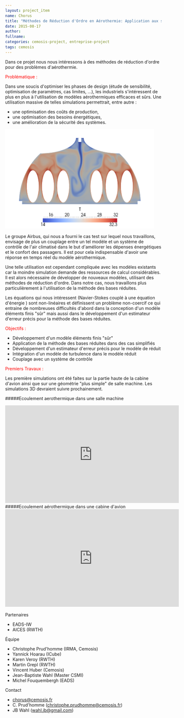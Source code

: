 ```yaml
---
layout: project_item
name: Chorus
title: "Méthodes de Réduction d'Ordre en Aérothermie: Application aux systèmes d'air conditionné de cabine d'avion"
date: 2015-08-17
author: 
fullname: 
categories: cemosis-project, entreprise-project
tags: cemosis
---
```


Dans ce projet nous nous intéressons à des méthodes de réduction d'ordre pour des problèmes d'aérothermie.


<p style="color:red">Problématique :</p>


Dans une soucis d'optimiser les phases de design (étude de sensibilité, optimisation de paramètres, cas limites, ...), les industriels s'intéressent de plus en plus à l'utilisation de modèles aérothermiques efficaces et sûrs.  Une utilisation massive de telles simulations permettrait, entre autre :

- une optimisation des coûts de production,
- une optimisation  des besoins énergétiques,
- une amélioration de la sécurité des systèmes.

<img src="/img/project/cabin.png" height="320" width="480">


Le groupe Airbus, qui nous a fourni le cas test sur lequel nous travaillons, envisage de plus un couplage entre un tel modèle et un système de contrôle de l'air climatisé dans le but d'améliorer les dépenses énergétiques et le confort des passagers.  Il est pour cela indispensable d'avoir une réponse en temps réel du modèle aérothermique.


Une telle utilisation est cependant compliquée avec les modèles existants car la moindre simulation demande des ressources de calcul considérables.  Il est alors nécessaire de développer de nouveaux modèles, utilisant des méthodes de réduction d'ordre. Dans notre cas, nous travaillons plus particulièrement à l'utilisation de la méthode des bases réduites.


Les équations qui nous intéressent (Navier-Stokes couplé à une équation d'énergie ) sont non-linéaires et définissent un problème non-coercif ce qui entraine de nombreuses difficultés d'abord dans la conception d'un modèle éléments finis "sûr" mais aussi dans le développement d'un estimateur d'erreur précis pour la méthode des bases réduites. 


<p style="color:red">Objectifs :</p>

- Développement d'un modèle éléments finis "sûr"
- Application de la méthode des bases réduites dans des cas simplifiés
- Développement d'un estimateur d'erreur précis pour le modèle de réduit
- Intégration d'un modèle de turbulence dans le modèle réduit
- Couplage avec un système de contrôle

<p style="color:red">Premiers Travaux :</p>

Les première simulations ont été faites sur la partie haute de la cabine d'avion ainsi que sur une géométrie "plus simple" de salle machine. Les simulations 3D devraient suivre prochainement.

#####Ecoulement aerothermique dans une salle machine
<iframe width="560" height="315" src="https://www.youtube.com/embed/YzUDiqiWa7E" frameborder="0" allowfullscreen></iframe>
#####Ecoulement aérothermique dans une cabine d'avion
<iframe width="560" height="315" src="https://www.youtube.com/embed/X-V04S08Mwc" frameborder="0" allowfullscreen></iframe>

Partenaires 

- EADS-IW
- AICES (RWTH)


Équipe

- Christophe Prud'homme (IRMA, Cemosis)
- Yannick Hoarau (ICube)
- Karen Veroy (RWTH)
- Martin Grepl (RWTH)
- Vincent Huber (Cemosis)
- Jean-Baptiste Wahl (Master CSMI)
- Michel Fouquembergh (EADS)


Contact 

- chorus@cemosis.fr
- C. Prud'homme (christophe.prudhomme@cemosis.fr)
- JB Wahl (wahl.jb@gmail.com)